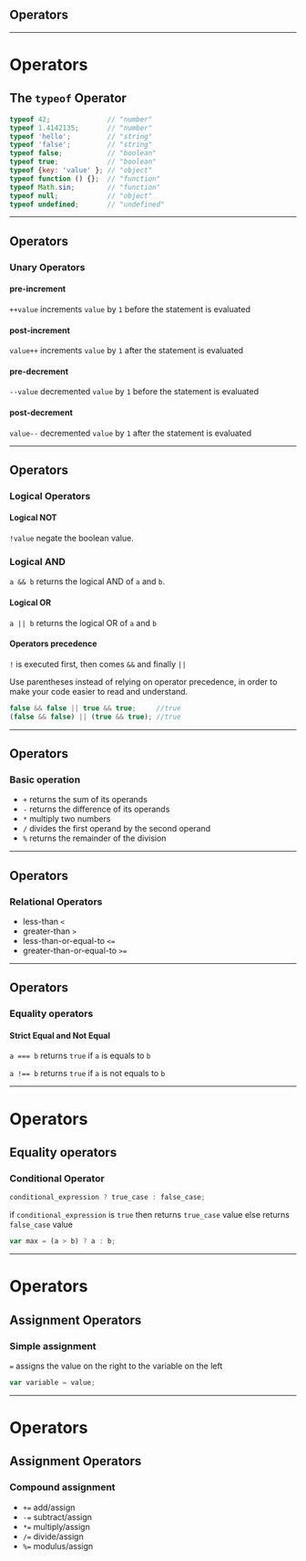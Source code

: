 ## Operators

- - -

# Operators

## The `typeof` Operator

```js
typeof 42;              // "number"
typeof 1.4142135;       // "number"
typeof 'hello';         // "string"
typeof 'false';         // "string"
typeof false;           // "boolean"
typeof true;            // "boolean"
typeof {key: 'value' }; // "object"
typeof function () {};  // "function"
typeof Math.sin;        // "function"
typeof null;            // "object"
typeof undefined;       // "undefined"
```

- - -

## Operators

### Unary Operators

#### pre-increment

`++value` increments `value` by `1` before the statement is evaluated

#### post-increment

`value++` increments `value` by `1` after the statement is evaluated

#### pre-decrement

`--value` decremented `value` by `1` before the statement is evaluated

#### post-decrement

`value--` decremented `value` by `1` after the statement is evaluated

- - -

## Operators

### Logical Operators

#### Logical NOT

`!value` negate the boolean value.

### Logical AND

`a && b` returns the logical AND of `a` and `b`.

#### Logical OR

`a || b` returns the logical OR of `a` and `b`

#### Operators precedence

`!` is executed first, then comes `&&` and finally `||`

Use parentheses instead of relying on operator precedence,
in order to make your code easier to read and understand.

```js
false && false || true && true;     //true
(false && false) || (true && true); //true
```

- - -

## Operators

### Basic operation


* `+` returns the sum of its operands
* `-` returns the difference of its operands
* `*` multiply two numbers
* `/` divides the first operand by the second operand
* `%` returns the remainder of the division

- - -

## Operators

### Relational Operators

* less-than `<`
* greater-than `>`
* less-than-or-equal-to `<=`
* greater-than-or-equal-to `>=`

- - -

## Operators

### Equality operators

#### Strict Equal and Not Equal

`a === b` returns `true` if `a` is equals to `b`

`a !== b` returns `true` if `a` is not equals to `b`

- - -

# Operators

## Equality operators

### Conditional Operator

```js
conditional_expression ? true_case : false_case;
```

if `conditional_expression` is `true`
then returns `true_case` value
else returns `false_case` value

```js
var max = (a > b) ? a : b;
```

- - -

# Operators

## Assignment Operators

### Simple assignment

`=` assigns the value on the right to the variable on the left

```js
var variable = value;
```

- - -

# Operators

## Assignment Operators

### Compound assignment

* `+=` add/assign
* `-=` subtract/assign
* `*=` multiply/assign
* `/=` divide/assign
* `%=` modulus/assign

